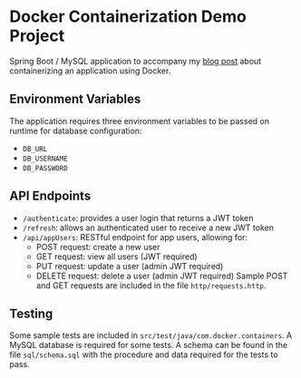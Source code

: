 # Docker Containerization Demo Project

Spring Boot / MySQL application to accompany my [blog post](oneexists.github.io/containerize_api) about containerizing 
an application using Docker.

## Environment Variables

The application requires three environment variables to be passed on runtime for database configuration:
  - `DB_URL`
  - `DB_USERNAME`
  - `DB_PASSWORD`

## API Endpoints

- `/authenticate`: provides a user login that returns a JWT token
- `/refresh`: allows an authenticated user to receive a new JWT token
- `/api/appUsers`: RESTful endpoint for app users, allowing for:
  - POST request: create a new user
  - GET request: view all users (JWT required)
  - PUT request: update a user (admin JWT required)
  - DELETE request: delete a user (admin JWT required)
  Sample POST and GET requests are included in the file `http/requests.http`.

## Testing

Some sample tests are included in `src/test/java/com.docker.containers`. A MySQL database is required for some tests. A 
schema can be found in the file `sql/schema.sql` with the procedure and data required for the tests to pass.